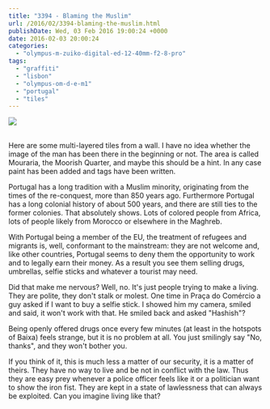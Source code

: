 ```yaml
---
title: "3394 - Blaming the Muslim"
url: /2016/02/3394-blaming-the-muslim.html
publishDate: Wed, 03 Feb 2016 19:00:24 +0000
date: 2016-02-03 20:00:24
categories: 
  - "olympus-m-zuiko-digital-ed-12-40mm-f2-8-pro"
tags: 
  - "graffiti"
  - "lisbon"
  - "olympus-om-d-e-m1"
  - "portugal"
  - "tiles"
---
```

<div class="container">
<div class="center"><a target="_blank" href="https://d25zfm9zpd7gm5.cloudfront.net/1200x1200/2015/20150904_190057_lr.jpg"><img class="webfeedsFeaturedVisual" src="https://d25zfm9zpd7gm5.cloudfront.net/0600x0600/2015/20150904_190057_lr.jpg" /></a></div>
</div>
<br />

Here are some multi-layered tiles from a wall. I have no idea whether the image of the man has been there in the beginning or not. The area is called Mouraria, the Moorish Quarter, and maybe this should be a hint. In any case paint has been added and tags have been written.

Portugal has a long tradition with a Muslim minority, originating from the times of the re-conquest, more than 850 years ago. Furthermore Portugal has a long colonial history of about 500 years, and there are still ties to the former colonies. That absolutely shows. Lots of colored people from Africa, lots of people likely from Morocco or elsewhere in the Maghreb.

With Portugal being a member of the EU, the treatment of refugees and migrants is, well, conformant to the mainstream: they are not welcome and, like other countries, Portugal seems to deny them the opportunity to work and to legally earn their money. As a result you see them selling drugs, umbrellas, selfie sticks and whatever a tourist may need.

Did that make me nervous? Well, no. It's just people trying to make a living. They are polite, they don't stalk or molest. One time in Praça do Comércio a guy asked if I want to buy a selfie stick. I showed him my camera, smiled and said, it won't work with that. He smiled back and asked "Hashish"?

Being openly offered drugs once every few minutes (at least in the hotspots of Baixa) feels strange, but it is no problem at all. You just smilingly say "No, thanks", and they won't bother you. 

If you think of it, this is much less a matter of our security, it is a matter of theirs. They have no way to live and be not in conflict with the law. Thus they are easy prey whenever a police officer feels like it or a politician want to show the iron fist. They are kept in a state of lawlessness that can always be exploited. Can you imagine living like that?
